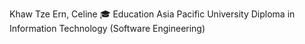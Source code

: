 Khaw Tze Ern, Celine
🎓 Education
Asia Pacific University
Diploma in Information Technology (Software Engineering)






